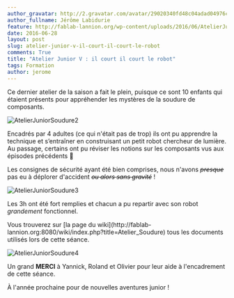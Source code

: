 ```yaml
---
author_gravatar: http://2.gravatar.com/avatar/29020340fd48c04adad04976cb909b4f?s=96&d=mm&r=g
author_fullname: Jérôme Labidurie
feature: http://fablab-lannion.org/wp-content/uploads/2016/06/AtelierJuniorSoudure1.jpeg
date: 2016-06-28
layout: post
slug: atelier-junior-v-il-court-il-court-le-robot
comments: True
title: "Atelier Junior V : il court il court le robot"
tags: Formation
author: jerome
---
```

Ce dernier atelier de la saison a fait le plein, puisque ce sont 10 enfants
qui étaient présents pour appréhender les mystères de la soudure de
composants.

![AtelierJuniorSoudure2](http://fablablannion.github.io/images/AtelierJuniorSoudure2-300x169.jpeg)

Encadrés par 4 adultes (ce qui n'était pas de trop) ils ont pu apprendre la
technique et s’entraîner en construisant un petit robot chercheur de lumière.
Au passage, certains ont pu réviser les notions sur les composants vus aux
épisodes précédents 🙂

Les consignes de sécurité ayant été bien comprises, nous n'avons ~~_presque_~~
pas eu à déplorer d'accident _~~ou alors sans gravité~~_ !

![AtelierJuniorSoudure3](http://fablablannion.github.io/images/AtelierJuniorSoudure3-300x169.jpeg)

Les 3h ont été fort remplies et chacun a pu repartir avec son robot
_grandement_ fonctionnel.

Vous trouverez sur [la page du wiki](http://fablab-
lannion.org:8080/wiki/index.php?title=Atelier_Soudure) tous les documents
utilisés lors de cette séance.

![AtelierJuniorSoudure4](http://fablablannion.github.io/images/AtelierJuniorSoudure4-300x169.jpeg)

Un grand **MERCI** à Yannick, Roland et Olivier pour leur aide à l'encadrement
de cette séance.

À l'année prochaine pour de nouvelles aventures junior !


